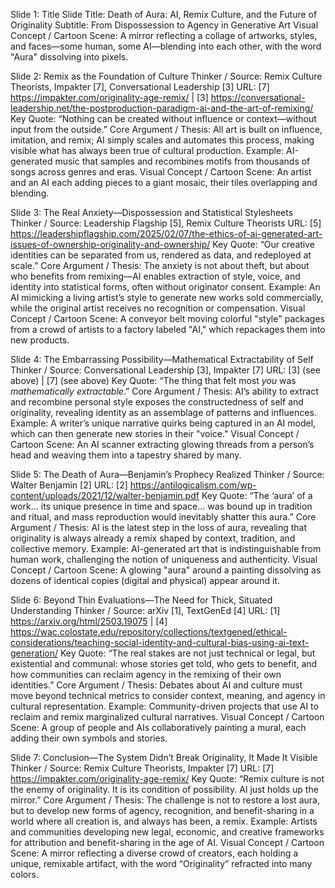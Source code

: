 Slide 1: Title Slide
Title: Death of Aura: AI, Remix Culture, and the Future of Originality
Subtitle: From Dispossession to Agency in Generative Art
Visual Concept / Cartoon Scene: A mirror reflecting a collage of artworks, styles, and faces—some human, some AI—blending into each other, with the word "Aura" dissolving into pixels.

Slide 2: Remix as the Foundation of Culture
Thinker / Source: Remix Culture Theorists, Impakter [7], Conversational Leadership [3]
URL: [7] https://impakter.com/originality-age-remix/ | [3] https://conversational-leadership.net/the-postproduction-paradigm-ai-and-the-art-of-remixing/
Key Quote: “Nothing can be created without influence or context—without input from the outside.”
Core Argument / Thesis: All art is built on influence, imitation, and remix; AI simply scales and automates this process, making visible what has always been true of cultural production.
Example: AI-generated music that samples and recombines motifs from thousands of songs across genres and eras.
Visual Concept / Cartoon Scene: An artist and an AI each adding pieces to a giant mosaic, their tiles overlapping and blending.

Slide 3: The Real Anxiety—Dispossession and Statistical Stylesheets
Thinker / Source: Leadership Flagship [5], Remix Culture Theorists
URL: [5] https://leadershipflagship.com/2025/02/07/the-ethics-of-ai-generated-art-issues-of-ownership-originality-and-ownership/
Key Quote: “Our creative identities can be separated from us, rendered as data, and redeployed at scale.”
Core Argument / Thesis: The anxiety is not about theft, but about who benefits from remixing—AI enables extraction of style, voice, and identity into statistical forms, often without originator consent.
Example: An AI mimicking a living artist’s style to generate new works sold commercially, while the original artist receives no recognition or compensation.
Visual Concept / Cartoon Scene: A conveyor belt moving colorful "style" packages from a crowd of artists to a factory labeled "AI," which repackages them into new products.

Slide 4: The Embarrassing Possibility—Mathematical Extractability of Self
Thinker / Source: Conversational Leadership [3], Impakter [7]
URL: [3] (see above) | [7] (see above)
Key Quote: “The thing that felt most *you* was *mathematically extractable*.”
Core Argument / Thesis: AI’s ability to extract and recombine personal style exposes the constructedness of self and originality, revealing identity as an assemblage of patterns and influences.
Example: A writer’s unique narrative quirks being captured in an AI model, which can then generate new stories in their "voice."
Visual Concept / Cartoon Scene: An AI scanner extracting glowing threads from a person’s head and weaving them into a tapestry shared by many.

Slide 5: The Death of Aura—Benjamin’s Prophecy Realized
Thinker / Source: Walter Benjamin [2]
URL: [2] https://antilogicalism.com/wp-content/uploads/2021/12/walter-benjamin.pdf
Key Quote: “The ‘aura’ of a work... its unique presence in time and space... was bound up in tradition and ritual, and mass reproduction would inevitably shatter this aura.”
Core Argument / Thesis: AI is the latest step in the loss of aura, revealing that originality is always already a remix shaped by context, tradition, and collective memory.
Example: AI-generated art that is indistinguishable from human work, challenging the notion of uniqueness and authenticity.
Visual Concept / Cartoon Scene: A glowing "aura" around a painting dissolving as dozens of identical copies (digital and physical) appear around it.

Slide 6: Beyond Thin Evaluations—The Need for Thick, Situated Understanding
Thinker / Source: arXiv [1], TextGenEd [4]
URL: [1] https://arxiv.org/html/2503.19075 | [4] https://wac.colostate.edu/repository/collections/textgened/ethical-considerations/teaching-social-identity-and-cultural-bias-using-ai-text-generation/
Key Quote: “The real stakes are not just technical or legal, but existential and communal: whose stories get told, who gets to benefit, and how communities can reclaim agency in the remixing of their own identities.”
Core Argument / Thesis: Debates about AI and culture must move beyond technical metrics to consider context, meaning, and agency in cultural representation.
Example: Community-driven projects that use AI to reclaim and remix marginalized cultural narratives.
Visual Concept / Cartoon Scene: A group of people and AIs collaboratively painting a mural, each adding their own symbols and stories.

Slide 7: Conclusion—The System Didn’t Break Originality, It Made It Visible
Thinker / Source: Remix Culture Theorists, Impakter [7]
URL: [7] https://impakter.com/originality-age-remix/
Key Quote: “Remix culture is not the enemy of originality. It is its condition of possibility. AI just holds up the mirror.”
Core Argument / Thesis: The challenge is not to restore a lost aura, but to develop new forms of agency, recognition, and benefit-sharing in a world where all creation is, and always has been, a remix.
Example: Artists and communities developing new legal, economic, and creative frameworks for attribution and benefit-sharing in the age of AI.
Visual Concept / Cartoon Scene: A mirror reflecting a diverse crowd of creators, each holding a unique, remixable artifact, with the word “Originality” refracted into many colors.
